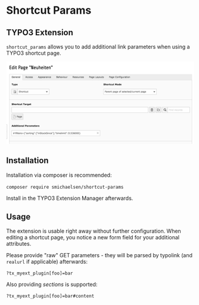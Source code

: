 # Shortcut Params
## TYPO3 Extension

`shortcut_params` allows you to add additional link parameters when using a TYPO3 shortcut page.
 
![Screenshot](Documentation/Images/Screenshot_Backend_Form.png?raw=true "Screenshot")

## Installation

Installation via composer is recommended:

`composer require smichaelsen/shortcut-params`

Install in the TYPO3 Extension Manager afterwards.

## Usage

The extension is usable right away without further configuration. When editing a shortcut page, you notice a new form
field for your additional attributes.

Please provide "raw" GET parameters - they will be parsed by typolink (and `realurl` if applicable) afterwards:
 
    ?tx_myext_plugin[foo]=bar
    
Also providing *sections* is supported:

    ?tx_myext_plugin[foo]=bar#content

